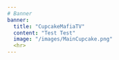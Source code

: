 ```yaml
---
# Banner
banner:
  title: "CupcakeMafiaTV"
  content: "Test Test"
  image: "/images/MainCupcake.png"
  <hr>
---
```



